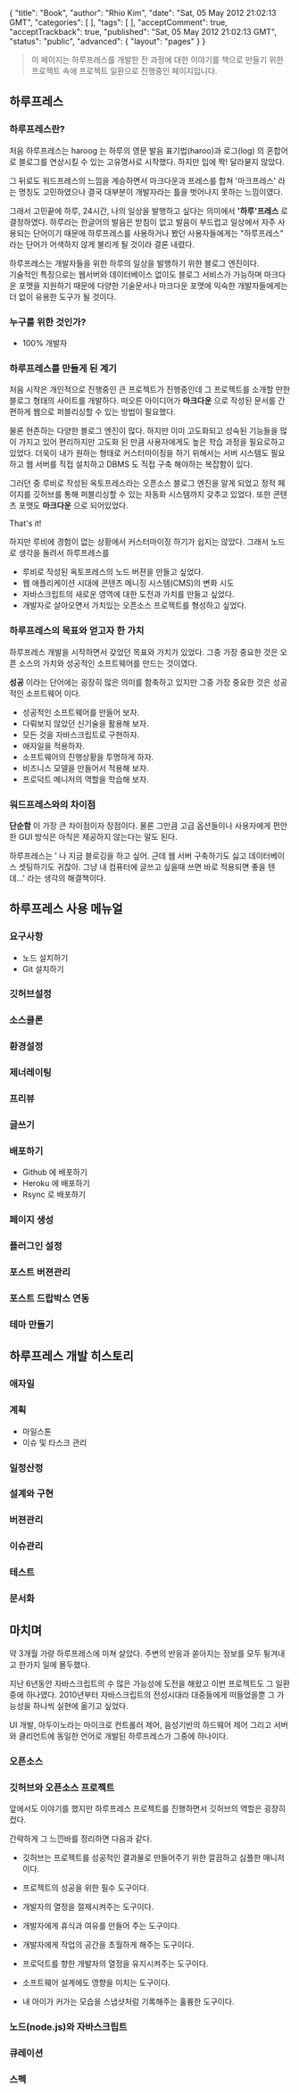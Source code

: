 {
    "title": "Book",
    "author": "Rhio Kim",
    "date": "Sat, 05 May 2012 21:02:13 GMT",
    "categories": [
    ],
    "tags": [
    ],
    "acceptComment": true,
    "acceptTrackback": true,
    "published": "Sat, 05 May 2012 21:02:13 GMT",
    "status": "public",
    "advanced": {
        "layout": "pages"
    }
}

> 이 페이지는 하루프레스를 개발한 전 과정에 대한 이야기를 책으로 만들기 위한 프로젝트 속에 프로젝트 일환으로 진행중인 페이지입니다.

## 하루프레스
### 하루프레스란?
처음 하루프레스는 haroog 는 하루의 영문 발음 표기법(haroo)과 로그(log) 의 혼합어로 블로그를 연상시킬 수 있는 고유명사로 시작했다.
하지만 입에 짝! 달라붇지 않았다. 

그 뒤로도 워드프레스의 느낌을 계승하면서 마크다운과 프레스를 합쳐 '마크프레스' 라는 명칭도 고민하였으나 결국 대부분이 개발자라는 틀을 벗어나지 못하는 느낌이였다.

그래서 고민끝에 하루, 24시간, 나의 일상을 발행하고 싶다는 의미에서 **'하루'프레스** 로 결정하였다.  하루라는 한글어의 발음은 받침이 없고 발음이 부드럽고 일상에서 자주 사용되는 단어이기 때문에 하루프레스를 사용하거나 봤던 사용자들에게는 "하루프레스" 라는 단어가 어색하지 않게 불리게 될 것이라 결론 내렸다.

하루프레스는 개발자들을 위한 하루의 일상을 발행하기 위한 블로그 엔진이다.  
기술적인 특징으로는 웹서버와 데이터베이스 없이도 블로그 서비스가 가능하며 마크다운 포맷을 지원하기 때문에 다양한 기술문서나 마크다운 포맷에 익숙한 개발자들에게는 더 없이 유용한 도구가 될 것이다.

### 누구를 위한 것인가?
* 100% 개발자

### 하루프레스를 만들게 된 계기
처음 시작은 개인적으로 진행중인 큰 프로젝트가 진행중인데 그 프로젝트를 소개할 만한 블로그 형태의 사이트를 개발하다.
떠오른 아이디어가 **마크다운** 으로 작성된 문서를 간편하게 웹으로 퍼블리싱할 수 있는 방법이 필요했다.

물론 현존하는 다양한 블로그 엔진이 많다. 하지만 이미 고도화되고 성숙된 기능들을 많이 가지고 있어 편리하지만 고도화 된 만큼 
사용자에게도 높은 학습 과정을 필요로하고 있었다. 더욱이 내가 원하는 형태로 커스터마이징을 하기 위해서는 서버 시스템도 필요하고
웹 서버를 직접 설치하고 DBMS 도 직접 구축 해야하는 복잡함이 있다.

그러던 중 루비로 작성된 옥토프레스라는 오픈소스 블로그 엔진을 알게 되었고 정적 페이지를 깃허브를 통해 퍼블리싱할 수 있는
자동화 시스템까지 갖추고 있었다.  또한 콘텐츠 포맷도 **마크다운** 으로 되어있었다.

That's it!

하지만 루비에 경험이 없는 상황에서 커스터마이징 하기가 쉽지는 않았다.  그래서 노드로 생각을 돌려서 하루프레스를 

* 루비로 작성된 옥토프레스의 노드 버젼을 만들고 싶었다.
* 웹 애플리케이션 시대에 콘텐츠 메니징 시스템(CMS)의 변화 시도
* 자바스크립트의 새로운 영역에 대한 도전과 가치를 만들고 싶었다.
* 개발자로 살아오면서 가치있는 오픈소스 프로젝트를 형성하고 싶었다.

### 하루프레스의 목표와 얻고자 한 가치
하루프레스 개발을 시작하면서 갖었던 목표와 가치가 있었다. 
그중 가장 중요한 것은 오픈 소스의 가치와 성공적인 소프트웨어를 만드는 것이였다.  

**성공** 이라는 단어에는 굉장히 많은 의미를 함축하고 있지만 그중 가장 중요한 것은 성공적인 소프트웨어 이다. 

* 성공적인 소프트웨어를 만들어 보자.
* 다뤄보지 않았던 신기술을 활용해 보자.
* 모든 것을 자바스크립트로 구현하자.
* 애자일을 적용하자.
* 소프트웨어의 진행상황을 투명하게 하자.
* 비즈니스 모델을 만들어서 적용해 보자.
* 프로덕트 메니저의 역할을 학습해 보자.

### 워드프레스와의 차이점
**단순함** 이 가장 큰 차이점이자 장점이다.  물론 그만큼 고급 옵션들이나 사용자에게 편안한 GUI 방식은 아직은 제공하지 않는다는 말도 된다.

하루프레스는 ' 나 지금 블로깅을 하고 싶어. 근데 웹 서버 구축하기도 싫고 데이터베이스 셋팅하기도 귀찮아. 그냥 내 컴퓨터에 글쓰고 싶을때 쓰면 바로 적용되면 좋을 텐데…' 라는 생각의 해결책이다.  

## 하루프레스 사용 메뉴얼
### 요구사항
* 노드 설치하기
* Git 설치하기

### 깃허브설정
### 소스클론
### 환경설정
### 제너레이팅
### 프리뷰
### 글쓰기
### 배포하기
* Github 에 배포하기
* Heroku 에 배포하기
* Rsync 로 배포하기

### 페이지 생성
### 플러그인 설정
### 포스트 버젼관리
### 포스트 드랍박스 연동
### 테마 만들기

## 하루프레스 개발 히스토리
### 애자일
### 계획
* 마일스톤
* 이슈 및 타스크 관리

### 일정산정
### 설계와 구현
### 버젼관리
### 이슈관리
### 테스트
### 문서화

## 마치며
약 3개월 가량 하루프레스에 미쳐 살았다.  주변의 반응과 쏟아지는 정보를 모두 튕겨내고 한가지 일에 몰두했다.

지난 6년동안 자바스크립트의 수 많은 가능성에 도전을 해왔고 이번 프로젝트도 그 일환중에 하나였다.  2010년부터 자바스크립트의 전성시대라 대중들에게 떠들었을뿐 그 가능성을 하나씩 실현에 옮기고 싶었다.

UI 개발, 아두이노라는 마이크로 컨트롤러 제어, 음성기반의 하드웨어 제어 그리고 서버와 클리언트에 동일한 언어로 개발된 하루프레스가 그중에 하나이다.

### 오픈소스
### 깃허브와 오픈소스 프로젝트
앞에서도 이야기를 했지만 하루프레스 프로젝트를 진행하면서 깃허브의 역할은 굉장히 컸다.  

간략하게 그 느낀바를 정리하면 다음과 같다.

* 깃허브는 프로젝트를 성공적인 결과물로 만들어주기 위한 깔끔하고 심플한 매니저이다.
* 프로젝트의 성공을 위한 필수 도구이다.
* 개발자의 열정을 절제시켜주는 도구이다.
* 개발자에게 휴식과 여유를 만들어 주는 도구이다.
* 개발자에게 작업의 공간을 초월하게 해주는 도구이다.
* 프로덕트를 향한 개발자의 열정을 유지시켜주는 도구이다.
* 소프트웨어 설계에도 영향을 미치는 도구이다.

* 내 아이가 커가는 모습을 스냅샷처럼 기록해주는 훌륭한 도구이다.



### 노드(node.js)와 자바스크립트
### 큐레이션
### 스펙

[1.1]: /post/
[1.2]: /post/
[2.1]: /post/
[2.2]: /post/
[2.3]: /post/
[3.1]: /post/harupeureseu-hwangyeongseoljeong-hagi/
[4.1]: /post/harupeureseu-geul-jagseonghagi/
